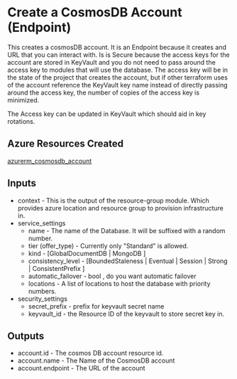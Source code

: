 # Create a CosmosDB Account (Endpoint)

This creates a cosmosDB account.  It is an Endpoint because it creates and URL that you can interact with.  Is is Secure
because the access keys for the account are stored in KeyVault and you do not need to pass around the access key to 
modules that will use the database.  The access key will be in the state of the project that creates the account, 
but if other terraform uses of the account reference the KeyVault key name instead of directly passing around the
access key, the number of copies of the access key is minimized.

The Access key can be updated in KeyVault which should aid in key rotations.

## Azure Resources Created

[azurerm_cosmosdb_account](https://registry.terraform.io/providers/hashicorp/azurerm/latest/docs/resources/cosmosdb_account)


## Inputs

- context - This is the output of the resource-group module.  Which provides azure location and resource group to provision infrastructure in.
- service_settings
  - name - The name of the Database.  It will be suffixed with a random number.
  - tier (offer_type) -  Currently only "Standard" is allowed.
  - kind - [GlobalDocumentDB | MongoDB ]
  - consistency_level - [BoundedStaleness | Eventual | Session | Strong | ConsistentPrefix ]
  - automatic_failover - bool , do you want automatic failover
  - locations - A list of locations to host the database with priority numbers.
- security_settings
  - secret_prefix - prefix for keyvault secret name
  - keyvault_id - the Resource ID of the keyvault to store secret key in.

## Outputs
  - account.id - The cosmos DB account resource id.
  - account.name - The Name of the CosmosDB account
  - account.endpoint - The URL of the account
  

